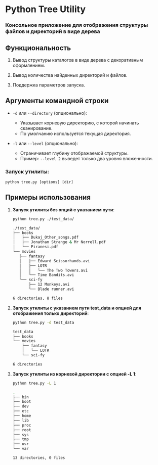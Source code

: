# **Python Tree Utility**

### Консольное приложение для отображения структуры файлов и директорий в виде дерева

## **Функциональность**

1. Вывод структуры каталогов в виде дерева с декоративным оформлением.

2. Вывод количества найденных директорий и файлов.

3. Поддержка параметров запуска.

## **Аргументы командной строки**

- `-d` или `--directory` (опционально):
  - Указывает корневую директорию, с которой начинать сканирование.
  - По умолчанию используется текущая директория.

- `-l` или `--level` (опционально):
  - Ограничивает глубину отображаемой структуры.
  - Пример: `--level 2` выведет только два уровня вложенности.
 
### Запуск утилиты:

    python tree.py [options] [dir]


## **Примеры использования**

1. **Запуск утилиты без опций с указанием пути**:
     ```bash
     python tree.py ./test_data/
    
    ./test_data/
    ├── books
    │   ├── Dukaj_Other_songs.pdf
    │   ├── Jonathan Strange & Mr Norrell.pdf
    │   └── Piranesi.pdf
    └── movies
        ├── fantasy
        │   ├── Edward Scissorhands.avi
        │   ├── LOTR
        │   │   └── The Two Towers.avi
        │   └── Time Bandits.avi
        └── sci-fy
            ├── 12 Monkeys.avi
            └── Blade runner.avi
    
    6 directories, 8 files
     ```
   
2. **Запуск утилиты с указанием пути test_data и опцией для отображения только директорий**:
    ```bash
    python tree.py -d test_data
    
    test_data
    ├── books
    └── movies
        ├── fantasy
        │   └── LOTR
        └── sci-fy
    
    6 directories
    ```

3. **Запуск утилиты из корневой директории с опцией -L 1**:
    ```bash
    python tree.py -L 1
    
    .
    ├── bin
    ├── boot
    ├── dev
    ├── etc
    ├── home
    ├── lib
    ├── proc
    ├── root
    ├── sys
    ├── tmp
    ├── usr
    └── var
    
    13 directories, 0 files
    ```

